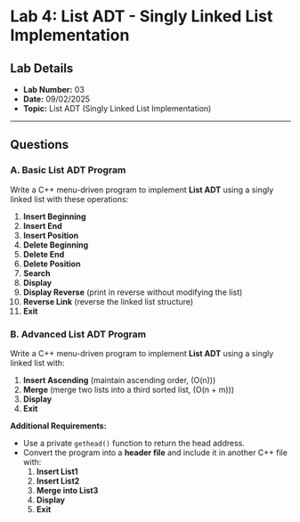 # Lab 4: List ADT - Singly Linked List Implementation  

## Lab Details  
- **Lab Number:** 03  
- **Date:** 09/02/2025  
- **Topic:** List ADT (Singly Linked List Implementation)  

---

## Questions  

### A. Basic List ADT Program  
Write a C++ menu-driven program to implement **List ADT** using a singly linked list with these operations:  
1. **Insert Beginning**  
2. **Insert End**  
3. **Insert Position**  
4. **Delete Beginning**  
5. **Delete End**  
6. **Delete Position**  
7. **Search**  
8. **Display**  
9. **Display Reverse** (print in reverse without modifying the list)  
10. **Reverse Link** (reverse the linked list structure)  
11. **Exit**    

### B. Advanced List ADT Program  
Write a C++ menu-driven program to implement **List ADT** using a singly linked list with:  
1. **Insert Ascending** (maintain ascending order, \(O(n)\))  
2. **Merge** (merge two lists into a third sorted list, \(O(n + m)\))  
3. **Display**  
4. **Exit**  

**Additional Requirements:**  
- Use a private `gethead()` function to return the head address.  
- Convert the program into a **header file** and include it in another C++ file with:  
  1. **Insert List1**  
  2. **Insert List2**  
  3. **Merge into List3**  
  4. **Display**  
  5. **Exit**  